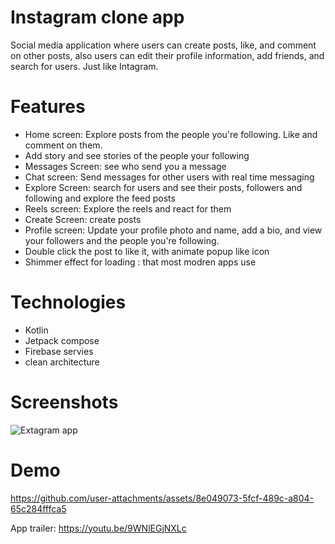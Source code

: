 # Instagram clone app
Social media application where users can create posts, like, and comment on
other posts, also users can edit their profile information, add friends, and search
for users. Just like Intagram.
# Features
- Home screen: Explore posts from the people you're following. Like and comment on them.
- Add story and see stories of the people your following
- Messages Screen: see who send you a message
- Chat screen: Send messages for other users with real time messaging
- Explore Screen: search for users and see their posts, followers and following and explore the feed posts
- Reels screen: Explore the reels and react for them
- Create Screen: create posts
- Profile screen: Update your profile photo and name, add a bio, and view your followers and the people you're following.
- Double click the post to like it, with animate popup like icon
- Shimmer effect for loading : that most modren apps use
# Technologies
- Kotlin
- Jetpack compose
- Firebase servies
- clean architecture
# Screenshots
![Extagram app](https://github.com/user-attachments/assets/81f1ab72-3f14-4398-852c-876454f82887)

# Demo


https://github.com/user-attachments/assets/8e049073-5fcf-489c-a804-65c284fffca5


App trailer:
https://youtu.be/9WNlEGjNXLc
